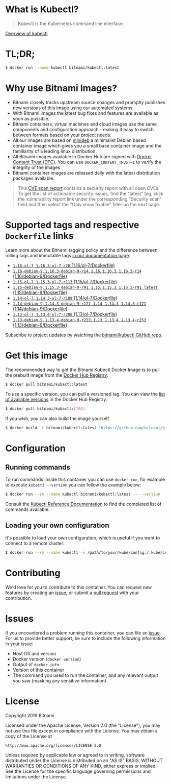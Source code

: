
# What is Kubectl?

> Kubectl is the Kubernetes command line interface.

[Overview of kubectl](https://kubernetes.io/docs/reference/kubectl/overview/)

# TL;DR;

```bash
$ docker run --name kubectl bitnami/kubectl:latest
```

# Why use Bitnami Images?

* Bitnami closely tracks upstream source changes and promptly publishes new versions of this image using our automated systems.
* With Bitnami images the latest bug fixes and features are available as soon as possible.
* Bitnami containers, virtual machines and cloud images use the same components and configuration approach - making it easy to switch between formats based on your project needs.
* All our images are based on [minideb](https://github.com/bitnami/minideb) a minimalist Debian based container image which gives you a small base container image and the familiarity of a leading linux distribution.
* All Bitnami images available in Docker Hub are signed with [Docker Content Trust (DTC)](https://docs.docker.com/engine/security/trust/content_trust/). You can use `DOCKER_CONTENT_TRUST=1` to verify the integrity of the images.
* Bitnami container images are released daily with the latest distribution packages available.


> This [CVE scan report](https://quay.io/repository/bitnami/kubectl?tab=tags) contains a security report with all open CVEs. To get the list of actionable security issues, find the "latest" tag, click the vulnerability report link under the corresponding "Security scan" field and then select the "Only show fixable" filter on the next page.

# Supported tags and respective `Dockerfile` links

Learn more about the Bitnami tagging policy and the difference between rolling tags and immutable tags [in our documentation page](https://docs.bitnami.com/containers/how-to/understand-rolling-tags-containers/).


* [`1.16-ol-7`, `1.16.3-ol-7-r20` (1.16/ol-7/Dockerfile)](https://github.com/bitnami/bitnami-docker-kubectl/blob/1.16.3-ol-7-r20/1.16/ol-7/Dockerfile)
* [`1.16-debian-9`, `1.16.3-debian-9-r14`, `1.16`, `1.16.3`, `1.16.3-r14` (1.16/debian-9/Dockerfile)](https://github.com/bitnami/bitnami-docker-kubectl/blob/1.16.3-debian-9-r14/1.16/debian-9/Dockerfile)
* [`1.15-ol-7`, `1.15.3-ol-7-r113` (1.15/ol-7/Dockerfile)](https://github.com/bitnami/bitnami-docker-kubectl/blob/1.15.3-ol-7-r113/1.15/ol-7/Dockerfile)
* [`1.15-debian-9`, `1.15.3-debian-9-r91`, `1.15`, `1.15.3`, `1.15.3-r91`, `latest` (1.15/debian-9/Dockerfile)](https://github.com/bitnami/bitnami-docker-kubectl/blob/1.15.3-debian-9-r91/1.15/debian-9/Dockerfile)
* [`1.14-ol-7`, `1.14.3-ol-7-r189` (1.14/ol-7/Dockerfile)](https://github.com/bitnami/bitnami-docker-kubectl/blob/1.14.3-ol-7-r189/1.14/ol-7/Dockerfile)
* [`1.14-debian-9`, `1.14.3-debian-9-r171`, `1.14`, `1.14.3`, `1.14.3-r171` (1.14/debian-9/Dockerfile)](https://github.com/bitnami/bitnami-docker-kubectl/blob/1.14.3-debian-9-r171/1.14/debian-9/Dockerfile)
* [`1.13-ol-7`, `1.13.4-ol-7-r280` (1.13/ol-7/Dockerfile)](https://github.com/bitnami/bitnami-docker-kubectl/blob/1.13.4-ol-7-r280/1.13/ol-7/Dockerfile)
* [`1.13-debian-9`, `1.13.4-debian-9-r253`, `1.13`, `1.13.4`, `1.13.4-r253` (1.13/debian-9/Dockerfile)](https://github.com/bitnami/bitnami-docker-kubectl/blob/1.13.4-debian-9-r253/1.13/debian-9/Dockerfile)

Subscribe to project updates by watching the [bitnami/kubectl GitHub repo](https://github.com/bitnami/bitnami-docker-kubectl).

# Get this image

The recommended way to get the Bitnami Kubectl Docker Image is to pull the prebuilt image from the [Docker Hub Registry](https://hub.docker.com/r/bitnami/kubectl).

```bash
$ docker pull bitnami/kubectl:latest
```

To use a specific version, you can pull a versioned tag. You can view the [list of available versions](https://hub.docker.com/r/bitnami/kubectl/tags/) in the Docker Hub Registry.

```bash
$ docker pull bitnami/kubectl:[TAG]
```

If you wish, you can also build the image yourself.

```bash
$ docker build -t bitnami/kubectl:latest 'https://github.com/bitnami/bitnami-docker-kubectl.git#master:1.15/debian-9'
```

# Configuration

## Running commands

To run commands inside this container you can use `docker run`, for example to execute `kubectl --version` you can follow the example below:

```bash
$ docker run --rm --name kubectl bitnami/kubectl:latest -- --version
```

Consult the [Kubectl Reference Documentation](https://kubernetes.io/docs/reference/generated/kubectl/kubectl-commands) to find the completed list of commands available.

## Loading your own configuration

It's possible to load your own configuration, which is useful if you want to connect to a remote cluster:

```bash
$ docker run --rm --name kubectl -v /path/to/your/kube/config:/.kube/config bitnami/kubectl:latest
```

# Contributing

We'd love for you to contribute to this container. You can request new features by creating an [issue](https://github.com/bitnami/bitnami-docker-kubectl/issues), or submit a [pull request](https://github.com/bitnami/bitnami-docker-kubectl/pulls) with your contribution.

# Issues

If you encountered a problem running this container, you can file an [issue](https://github.com/bitnami/bitnami-docker-kubectl/issues). For us to provide better support, be sure to include the following information in your issue:

- Host OS and version
- Docker version (`docker version`)
- Output of `docker info`
- Version of this container
- The command you used to run the container, and any relevant output you saw (masking any sensitive information)

# License

Copyright 2019 Bitnami

Licensed under the Apache License, Version 2.0 (the "License");
you may not use this file except in compliance with the License.
You may obtain a copy of the License at

    http://www.apache.org/licenses/LICENSE-2.0

Unless required by applicable law or agreed to in writing, software
distributed under the License is distributed on an "AS IS" BASIS,
WITHOUT WARRANTIES OR CONDITIONS OF ANY KIND, either express or implied.
See the License for the specific language governing permissions and
limitations under the License.
